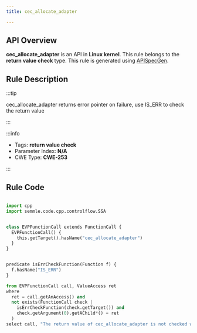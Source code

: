 ```yaml
---
title: cec_allocate_adapter

---
```



## API Overview
**cec_allocate_adapter** is an API in **Linux kernel**. This rule belongs to the **return value check** type. This rule is generated using [APISpecGen](../../tools/APISpecGen).
## Rule Description

:::tip

cec_allocate_adapter returns error pointer on failure, use IS_ERR to check the return value

:::

:::info

- Tags: **return value check**
- Parameter Index: **N/A**
- CWE Type: **CWE-253**

:::

## Rule Code
```python

import cpp
import semmle.code.cpp.controlflow.SSA


class EVPFunctionCall extends FunctionCall {
  EVPFunctionCall() {
    this.getTarget().hasName("cec_allocate_adapter")
  }
}


predicate isErrCheckFunction(Function f) {
  f.hasName("IS_ERR") 
}

from EVPFunctionCall call, ValueAccess ret
where
  ret = call.getAnAccess() and
  not exists(FunctionCall check |
    isErrCheckFunction(check.getTarget()) and
    check.getArgument(0).getAChild*() = ret
  )
select call, "The return value of cec_allocate_adapter is not checked with IS_ERR."
    
```